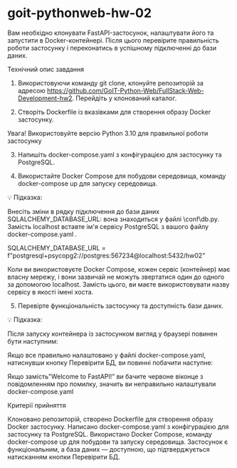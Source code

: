 # goit-pythonweb-hw-02

Вам необхiдно клонувати FastAPI-застосунок, налаштувати його та запустити в Docker-контейнері. Після цього перевірите правильність роботи застосунку і переконатись в успішному підключенні до бази даних.



Технічний опис завдання

1. Використовуючи команду git clone, клонуйте репозиторій за адресою https://github.com/GoIT-Python-Web/FullStack-Web-Development-hw2. Перейдіть у клонований каталог.

2. Створіть Dockerfile із вказівками для створення образу Docker застосунку.

Увага! Використовуйте версію Python 3.10 для правильної роботи застосунку

3. Напишіть docker-compose.yaml з конфігурацією для застосунку та PostgreSQL.

4. Використайте Docker Compose для побудови середовища, команду docker-compose up для запуску середовища.



💡 Підказка:

Внесіть зміни в рядку підключення до бази даних SQLALCHEMY_DATABASE_URL: вона знаходиться у файлі \\conf\\db.py. Замість localhost вставте ім'я сервісу PostgreSQL з вашого файлу docker-compose.yaml .

SQLALCHEMY_DATABASE_URL = f"postgresql+psycopg2://postgres:567234@localhost:5432/hw02"



Коли ви використовуєте Docker Compose, кожен сервіс (контейнер) має власну мережу, і вони зазвичай не можуть звертатися один до одного за допомогою localhost. Замість цього, ви маєте використовувати назву сервісу в якості імені хоста.



5. Перевірте функціональність застосунку та доступність бази даних.

💡 Підказка:

Після запуску контейнера із застосунком вигляд у браузері повинен бути наступним:




Якщо все правильно налаштовано у файлі docker-compose.yaml, натиснувши кнопку Перевірити БД, ви повинні побачити наступне:




Якщо замість"Welcome to FastAPI!” ви бачите червоне віконце з повідомленням про помилку, значить ви неправильно налаштували docker-compose.yaml



Критерії прийняття

Клоновано репозиторій, створено Dockerfile для створення образу Docker застосунку.
Написано docker-compose.yaml з конфігурацією для застосунку та PostgreSQL.
Використано Docker Compose, команду docker-compose up для побудови та запуску середовища.
Застосунок є функціональним, а база даних — доступною, що підтверджується натисканням кнопки Перевірити БД.